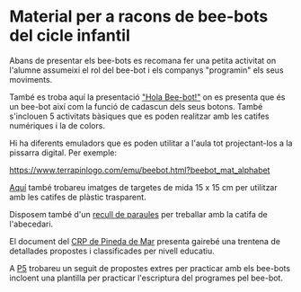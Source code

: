 # Material per a racons de bee-bots del cicle infantil

Abans de presentar els bee-bots es recomana fer una petita activitat on l'alumne assumeixi el rol del bee-bot i els companys "programin" els seus moviments.

També es troba aquí la presentació ["Hola Bee-bot!"](https://github.com/Scratch-BiP/Recursos/blob/master/Cicle%20infantil/P3/Presentaci%C3%B3%20-%20Hola%20Bee-bot!.pdf) on es presenta que és un bee-bot així com la funció de cadascun dels seus botons. També s'inclouen 5 activitats bàsiques que es poden realitzar amb les catifes numériques i la de colors.

Hi ha diferents emuladors que es poden utilitar a l'aula tot projectant-los a la pissarra digital. Per exemple:

https://www.terrapinlogo.com/emu/beebot.html?beebot_mat_alphabet

[Aquí](https://github.com/Scratch-BiP/Recursos/tree/master/Cicle%20infantil/P4/Targetes) també trobareu imatges de targetes de mida 15 x 15 cm per utilitzar amb les catifes de plàstic trasparent.

Disposem també d'un [recull de paraules](https://github.com/Scratch-BiP/Recursos/blob/master/Cicle%20infantil/P4/100paraules.pdf) per treballar amb la catifa de l'abecedari.

El document del [CRP de Pineda de Mar](https://github.com/Scratch-BiP/Recursos/blob/master/Cicle%20infantil/P4/Recull_experi%C3%A8ncies_beebots_CRP_Pineda_2017-18.pdf) presenta gairebé una trentena de detallades propostes i classificades per nivell educatiu.

A [P5](https://github.com/Scratch-BiP/Recursos/tree/master/Cicle%20infantil/P5) trobareu un seguit de propostes extres per practicar amb els bee-bots incloent una plantilla per practicar l'escriptura del programes pel bee-bot.

